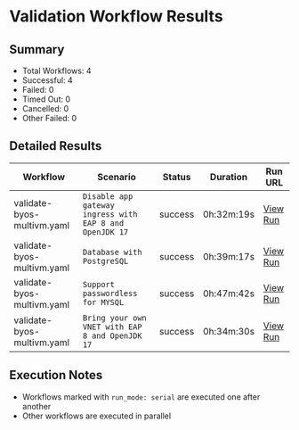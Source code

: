 # Validation Workflow Results

## Summary
- Total Workflows: 4
- Successful: 4
- Failed: 0
- Timed Out: 0
- Cancelled: 0
- Other Failed: 0

## Detailed Results

| Workflow | Scenario | Status | Duration | Run URL |
|----------|----------|---------|-----------|----------|
| validate-byos-multivm.yaml | `Disable app gateway ingress with EAP 8 and OpenJDK 17` | success | 0h:32m:19s | [View Run](https://github.com/azure-javaee/rhel-jboss-templates/actions/runs/16717793289) |
| validate-byos-multivm.yaml | `Database with PostgreSQL` | success | 0h:39m:17s | [View Run](https://github.com/azure-javaee/rhel-jboss-templates/actions/runs/16718490516) |
| validate-byos-multivm.yaml | `Support passwordless for MYSQL` | success | 0h:47m:42s | [View Run](https://github.com/azure-javaee/rhel-jboss-templates/actions/runs/16719352337) |
| validate-byos-multivm.yaml | `Bring your own VNET with EAP 8 and OpenJDK 17` | success | 0h:34m:30s | [View Run](https://github.com/azure-javaee/rhel-jboss-templates/actions/runs/16720405736) |


## Execution Notes
- Workflows marked with `run_mode: serial` are executed one after another
- Other workflows are executed in parallel

